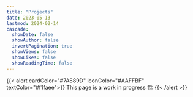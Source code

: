 ```yaml
---
title: "Projects"
date: 2023-05-13
lastmod: 2024-02-14
cascade:
  showDate: false
  showAuthor: false
  invertPagination: true
  showViews: false
  showLikes: false
  showReadingTime: false
---
```


{{< alert cardColor="#7A889D" iconColor="#AAFFBF" textColor="#f1faee">}}
This page is a work in progress 🏗️
{{< /alert >}}
